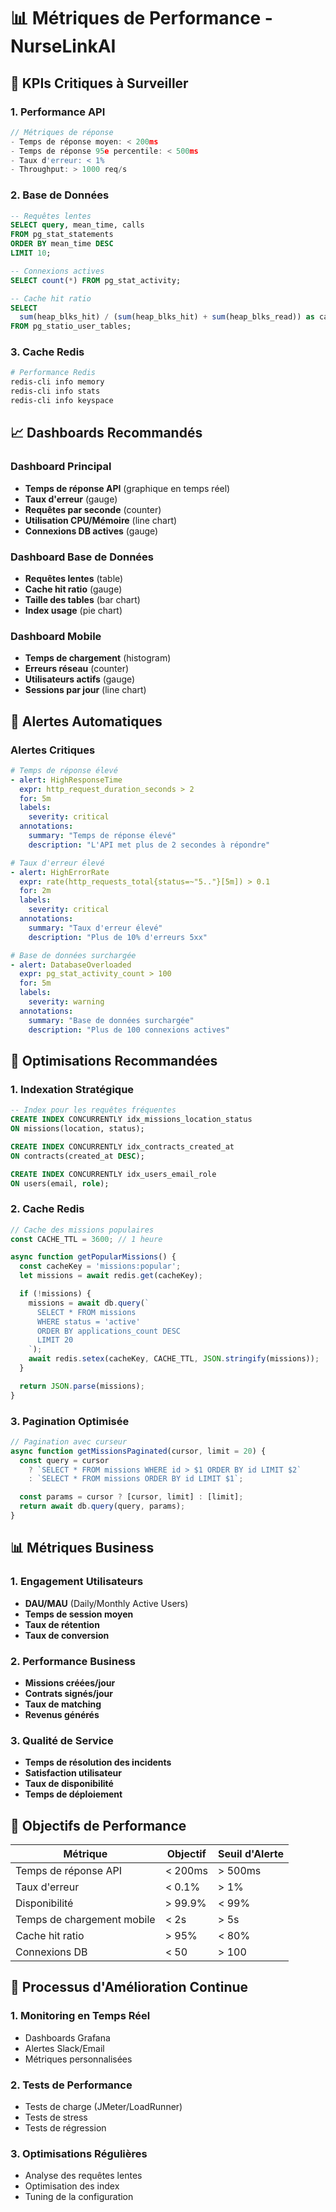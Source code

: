 # 📊 Métriques de Performance - NurseLinkAI

## 🎯 **KPIs Critiques à Surveiller**

### **1. Performance API**
```javascript
// Métriques de réponse
- Temps de réponse moyen: < 200ms
- Temps de réponse 95e percentile: < 500ms
- Taux d'erreur: < 1%
- Throughput: > 1000 req/s
```

### **2. Base de Données**
```sql
-- Requêtes lentes
SELECT query, mean_time, calls
FROM pg_stat_statements
ORDER BY mean_time DESC
LIMIT 10;

-- Connexions actives
SELECT count(*) FROM pg_stat_activity;

-- Cache hit ratio
SELECT
  sum(heap_blks_hit) / (sum(heap_blks_hit) + sum(heap_blks_read)) as cache_hit_ratio
FROM pg_statio_user_tables;
```

### **3. Cache Redis**
```bash
# Performance Redis
redis-cli info memory
redis-cli info stats
redis-cli info keyspace
```

## 📈 **Dashboards Recommandés**

### **Dashboard Principal**
- **Temps de réponse API** (graphique en temps réel)
- **Taux d'erreur** (gauge)
- **Requêtes par seconde** (counter)
- **Utilisation CPU/Mémoire** (line chart)
- **Connexions DB actives** (gauge)

### **Dashboard Base de Données**
- **Requêtes lentes** (table)
- **Cache hit ratio** (gauge)
- **Taille des tables** (bar chart)
- **Index usage** (pie chart)

### **Dashboard Mobile**
- **Temps de chargement** (histogram)
- **Erreurs réseau** (counter)
- **Utilisateurs actifs** (gauge)
- **Sessions par jour** (line chart)

## 🚨 **Alertes Automatiques**

### **Alertes Critiques**
```yaml
# Temps de réponse élevé
- alert: HighResponseTime
  expr: http_request_duration_seconds > 2
  for: 5m
  labels:
    severity: critical
  annotations:
    summary: "Temps de réponse élevé"
    description: "L'API met plus de 2 secondes à répondre"

# Taux d'erreur élevé
- alert: HighErrorRate
  expr: rate(http_requests_total{status=~"5.."}[5m]) > 0.1
  for: 2m
  labels:
    severity: critical
  annotations:
    summary: "Taux d'erreur élevé"
    description: "Plus de 10% d'erreurs 5xx"

# Base de données surchargée
- alert: DatabaseOverloaded
  expr: pg_stat_activity_count > 100
  for: 5m
  labels:
    severity: warning
  annotations:
    summary: "Base de données surchargée"
    description: "Plus de 100 connexions actives"
```

## 🔧 **Optimisations Recommandées**

### **1. Indexation Stratégique**
```sql
-- Index pour les requêtes fréquentes
CREATE INDEX CONCURRENTLY idx_missions_location_status
ON missions(location, status);

CREATE INDEX CONCURRENTLY idx_contracts_created_at
ON contracts(created_at DESC);

CREATE INDEX CONCURRENTLY idx_users_email_role
ON users(email, role);
```

### **2. Cache Redis**
```javascript
// Cache des missions populaires
const CACHE_TTL = 3600; // 1 heure

async function getPopularMissions() {
  const cacheKey = 'missions:popular';
  let missions = await redis.get(cacheKey);

  if (!missions) {
    missions = await db.query(`
      SELECT * FROM missions
      WHERE status = 'active'
      ORDER BY applications_count DESC
      LIMIT 20
    `);
    await redis.setex(cacheKey, CACHE_TTL, JSON.stringify(missions));
  }

  return JSON.parse(missions);
}
```

### **3. Pagination Optimisée**
```javascript
// Pagination avec curseur
async function getMissionsPaginated(cursor, limit = 20) {
  const query = cursor
    ? `SELECT * FROM missions WHERE id > $1 ORDER BY id LIMIT $2`
    : `SELECT * FROM missions ORDER BY id LIMIT $1`;

  const params = cursor ? [cursor, limit] : [limit];
  return await db.query(query, params);
}
```

## 📊 **Métriques Business**

### **1. Engagement Utilisateurs**
- **DAU/MAU** (Daily/Monthly Active Users)
- **Temps de session moyen**
- **Taux de rétention**
- **Taux de conversion**

### **2. Performance Business**
- **Missions créées/jour**
- **Contrats signés/jour**
- **Taux de matching**
- **Revenus générés**

### **3. Qualité de Service**
- **Temps de résolution des incidents**
- **Satisfaction utilisateur**
- **Taux de disponibilité**
- **Temps de déploiement**

## 🎯 **Objectifs de Performance**

| Métrique | Objectif | Seuil d'Alerte |
|----------|----------|----------------|
| Temps de réponse API | < 200ms | > 500ms |
| Taux d'erreur | < 0.1% | > 1% |
| Disponibilité | > 99.9% | < 99% |
| Temps de chargement mobile | < 2s | > 5s |
| Cache hit ratio | > 95% | < 80% |
| Connexions DB | < 50 | > 100 |

## 🔄 **Processus d'Amélioration Continue**

### **1. Monitoring en Temps Réel**
- Dashboards Grafana
- Alertes Slack/Email
- Métriques personnalisées

### **2. Tests de Performance**
- Tests de charge (JMeter/LoadRunner)
- Tests de stress
- Tests de régression

### **3. Optimisations Régulières**
- Analyse des requêtes lentes
- Optimisation des index
- Tuning de la configuration
